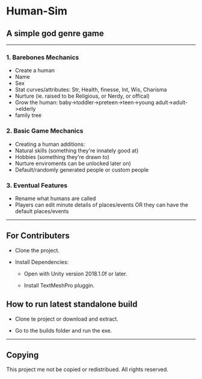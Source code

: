 # Human-Sim

## A simple god genre game

---

### 1. Barebones Mechanics

* Create a human
* Name
* Sex
* Stat curves/attributes: Str, Health, finesse, Int, Wis, Charisma
* Nurture (ie. raised to be Religious, or Nerdy, or offical)
* Grow the human: baby->toddler->preteen->teen->young adult->adult->elderly
* family tree

### 2. Basic Game Mechanics

* Creating a human additions:
* Natural skills (something they're innately good at)
* Hobbies (something they're drawn to)
* Nurture enviroments can be unlocked later on)
* Default/randomly generated people or custom people

### 3. Eventual Features

* Rename what humans are called
* Players can edit minute details of places/events
  OR they can have the default places/events

---

## For Contributers

* Clone the project.

* Install Dependencies:

  * Open with Unity version 2018.1.0f or later.

  * Install TextMeshPro pluggin.

## How to run latest standalone build

* Clone te project or download and extract.

* Go to the builds folder and run the exe.

---

## Copying

This project me not be copied or redistribued. All rights reserved.